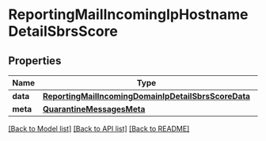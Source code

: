 # ReportingMailIncomingIpHostnameDetailSbrsScore

## Properties
Name | Type | Description | Notes
------------ | ------------- | ------------- | -------------
**data** | [**ReportingMailIncomingDomainIpDetailSbrsScoreData**](ReportingMailIncomingDomainIpDetailSbrsScoreData.md) |  | [optional] 
**meta** | [**QuarantineMessagesMeta**](QuarantineMessagesMeta.md) |  | [optional] 

[[Back to Model list]](../README.md#documentation-for-models) [[Back to API list]](../README.md#documentation-for-api-endpoints) [[Back to README]](../README.md)

